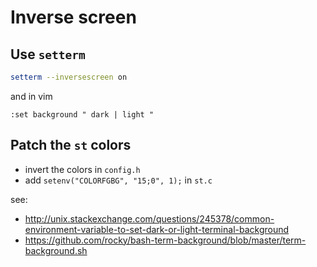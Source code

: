 # Inverse screen

## Use `setterm`

~~~.sh
setterm --inversescreen on
~~~

and in vim
~~~
:set background " dark | light "
~~~

## Patch the `st` colors

- invert the colors in `config.h`
- add `setenv("COLORFGBG", "15;0", 1);` in `st.c`

see:
- <http://unix.stackexchange.com/questions/245378/common-environment-variable-to-set-dark-or-light-terminal-background>
- <https://github.com/rocky/bash-term-background/blob/master/term-background.sh>

